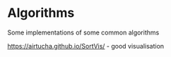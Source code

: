 # Algorithms
Some implementations of some common algorithms

https://airtucha.github.io/SortVis/ - good visualisation
